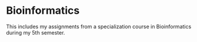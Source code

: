 # Bioinformatics
This includes my assignments from a specialization course in Bioinformatics during my 5th semester.
